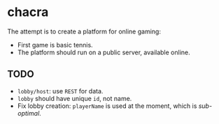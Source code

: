 # chacra

The attempt is to create a platform for online gaming:
* First game is basic tennis.
* The platform should run on a public server, available online.

## TODO

* `lobby/host`: use `REST` for data.
* `lobby` should have unique `id`, not name.
* Fix lobby creation: `playerName` is used at the moment, which is _sub-optimal_.